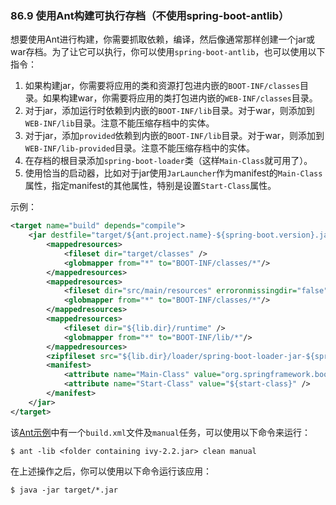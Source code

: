 ### 86.9 使用Ant构建可执行存档（不使用spring-boot-antlib）

想要使用Ant进行构建，你需要抓取依赖，编译，然后像通常那样创建一个jar或war存档。为了让它可以执行，你可以使用`spring-boot-antlib`，也可以使用以下指令：

1. 如果构建jar，你需要将应用的类和资源打包进内嵌的`BOOT-INF/classes`目录。如果构建war，你需要将应用的类打包进内嵌的`WEB-INF/classes`目录。
2. 对于jar，添加运行时依赖到内嵌的`BOOT-INF/lib`目录。对于war，则添加到`WEB-INF/lib`目录。注意不能压缩存档中的实体。
3. 对于jar，添加`provided`依赖到内嵌的`BOOT-INF/lib`目录。对于war，则添加到`WEB-INF/lib-provided`目录。注意不能压缩存档中的实体。
4. 在存档的根目录添加`spring-boot-loader`类（这样`Main-Class`就可用了）。
5. 使用恰当的启动器，比如对于jar使用`JarLauncher`作为manifest的`Main-Class`属性，指定manifest的其他属性，特别是设置`Start-Class`属性。

示例：
```xml
<target name="build" depends="compile">
	<jar destfile="target/${ant.project.name}-${spring-boot.version}.jar" compress="false">
		<mappedresources>
			<fileset dir="target/classes" />
			<globmapper from="*" to="BOOT-INF/classes/*"/>
		</mappedresources>
		<mappedresources>
			<fileset dir="src/main/resources" erroronmissingdir="false"/>
			<globmapper from="*" to="BOOT-INF/classes/*"/>
		</mappedresources>
		<mappedresources>
			<fileset dir="${lib.dir}/runtime" />
			<globmapper from="*" to="BOOT-INF/lib/*"/>
		</mappedresources>
		<zipfileset src="${lib.dir}/loader/spring-boot-loader-jar-${spring-boot.version}.jar" />
		<manifest>
			<attribute name="Main-Class" value="org.springframework.boot.loader.JarLauncher" />
			<attribute name="Start-Class" value="${start-class}" />
		</manifest>
	</jar>
</target>
```
该[Ant示例](https://github.com/spring-projects/spring-boot/tree/v2.0.0.RELEASE/spring-boot-samples/spring-boot-sample-ant)中有一个`build.xml`文件及`manual`任务，可以使用以下命令来运行：
```shell
$ ant -lib <folder containing ivy-2.2.jar> clean manual
```
在上述操作之后，你可以使用以下命令运行该应用：
```shell
$ java -jar target/*.jar
```
